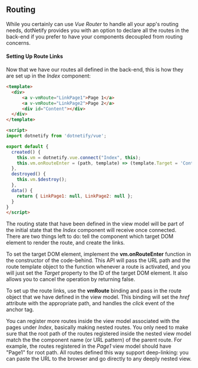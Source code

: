 ## Routing

While you certainly can use _Vue Router_ to handle all your app's routing needs, dotNetify provides you with an option to declare all the routes in the back-end if you prefer to have your components decoupled from routing concerns. 

#### Setting Up Route Links

Now that we have our routes all defined in the back-end, this is how they are set up in the _Index_ component:

```html
<template>
  <div>
      <a v-vmRoute="LinkPage1">Page 1</a>
      <a v-vmRoute="LinkPage2">Page 2</a>
      <div id="Content"></div>
  </div>
</template>

<script>
import dotnetify from 'dotnetify/vue';

export default {
  created() {
    this.vm = dotnetify.vue.connect("Index", this);
    this.vm.onRouteEnter = (path, template) => (template.Target = 'Content');
  },
  destroyed() {
    this.vm.$destroy();
  },
  data() {
    return { LinkPage1: null, LinkPage2: null };
  }
}
</script>  
```

The routing state that have been defined in the view model will be part of the initial state that the _Index_ component will receive once connected. There are two things left to do: tell the component which target DOM element to render the route, and create the links.

To set the target DOM element, implement the __vm.onRouteEnter__ function in the constructor of the code-behind. This API will pass the URL path and the route template object to the function whenever a route is activated, and you will just set the _Target_ property to the ID of the target DOM element. It also allows you to cancel the operation by returning false.

To set up the route links, use the __vmRoute__ binding and pass in the route object that we have defined in the view model.  This binding will set the _href_ attribute with the appropriate path, and handles the _click_ event of the anchor tag.

You can register more routes inside the view model associated with the pages under _Index_, basically making nested routes. You only need to make sure that the root path of the routes registered inside the nested view model match the the component name (or URL pattern) of the parent route. For example, the routes registered in the _Page1_ view model should have "Page1" for root path. All routes defined this way support deep-linking: you can paste the URL to the browser and go directly to any deeply nested view.